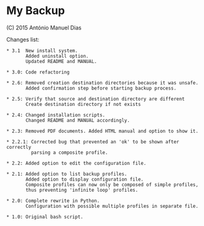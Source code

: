 My Backup
=========

(C) 2015 António Manuel Dias

Changes list:

    * 3.1  New install system.
           Added uninstall option.
           Updated README and MANUAL.

    * 3.0: Code refactoring

    * 2.6: Removed creation destination directories because it was unsafe.
           Added confirmation step before starting backup process.

    * 2.5: Verify that source and destination directory are different
           Create destination directory if not exists

    * 2.4: Changed installation scripts.
           Changed README and MANUAL accordingly.

    * 2.3: Removed PDF documents. Added HTML manual and option to show it.

    * 2.2.1: Corrected bug that prevented an 'ok' to be shown after correctly
             parsing a composite profile.

    * 2.2: Added option to edit the configuration file.

    * 2.1: Added option to list backup profiles.
           Added option to display configuration file.
           Composite profiles can now only be composed of simple profiles,
           thus preventing 'infinite loop' profiles.

    * 2.0: Complete rewrite in Python.
           Configuration with possible multiple profiles in separate file.
    
    * 1.0: Original bash script.
